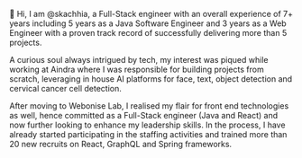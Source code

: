 <!-- ### Hi there 👋 -->

👋 Hi, I am @skachhia, a Full-Stack engineer with an overall experience of 7+ years including 5 years as a Java Software Engineer and 3 years as a Web Engineer with a proven track record of successfully delivering more than 5 projects.

A curious soul always intrigued by tech, my interest was piqued while working at Aindra where I was responsible for building projects from scratch, leveraging in house AI platforms for face, text, object detection and cervical cancer cell detection.

After moving to Webonise Lab, I realised my flair for front end technologies as well, hence committed as a Full-Stack engineer (Java and React) and now further looking to enhance my leadership skills. In the process, I have already started participating in the staffing activities and trained more than 20 new recruits on React, GraphQL and Spring frameworks.

<!--
**skachhia/skachhia** is a ✨ _special_ ✨ repository because its `README.md` (this file) appears on your GitHub profile.

Here are some ideas to get you started:

- 🔭 I’m currently working on ...
- 🌱 I’m currently learning ...
- 👯 I’m looking to collaborate on ...
- 🤔 I’m looking for help with ...
- 💬 Ask me about ...
- 📫 How to reach me: ...
- 😄 Pronouns: ...
- ⚡ Fun fact: ...
-->
